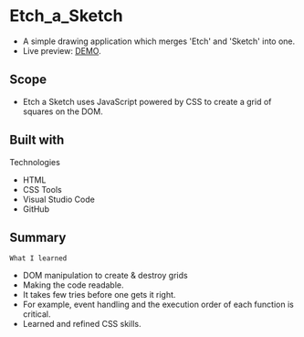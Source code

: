 # Etch_a_Sketch

* A simple drawing application which merges 'Etch' and 'Sketch' into one.
* Live preview: [DEMO](https://abhi-shek2703.github.io/odin-Etch_a_Sketch/).

## Scope 

* Etch a Sketch uses JavaScript powered by CSS to create a grid of squares on the DOM.

## Built with

Technologies
* HTML
* CSS
Tools
* Visual Studio Code
* GitHub

## Summary

```What I learned```
* DOM manipulation to create & destroy grids
* Making the code readable.
* It takes few tries before one gets it right.
* For example, event handling and the execution order of each function is critical.
* Learned and refined CSS skills.
